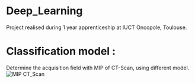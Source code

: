 # Deep_Learning

Project realised during  1 year apprenticeship at IUCT Oncopole, Toulouse. 

# Classification model : 
Determine the acquisition field with MIP of CT-Scan, using different model. 
![MIP CT_Scan](ct_1.png)
